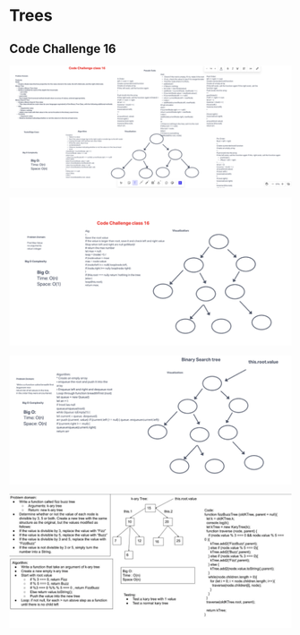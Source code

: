 # Trees

## Code Challenge 16

![wb15](/javascript/code-challenges/Trees/wb16.png)

![wb16](/javascript/code-challenges/Trees/wb166.png)

![wb17](/javascript/code-challenges/Trees/wb17.png)

![wb18](/javascript/code-challenges/Trees/wb18.png)

